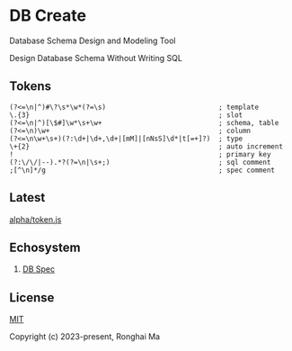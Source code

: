 # DB Create

Database Schema Design and Modeling Tool

Design Database Schema Without Writing SQL

## Tokens

```
(?<=\n|^)#\?\s*\w*(?=\s)                            ; template
\.{3}                                               ; slot
(?<=\n|^)[\$#]\w*\s+\w+                             ; schema, table
(?<=\n)\w+                                          ; column
(?<=\n\w+\s+)(?:\d+|\d+,\d+|[mM]|[nNsS]\d*|t[=+]?)  ; type
\+{2}                                               ; auto increment
!                                                   ; primary key
(?:\/\/|--).*?(?=\n|\s+;)                           ; sql comment
;[^\n]*/g                                           ; spec comment
```

## Latest

[alpha/token.js](https://github.com/maronghai/dbcreate/blob/main/alpha/token.js)

## Echosystem

1. [DB Spec](https://github.com/maronghai/dbspec)

## License

[MIT](https://opensource.org/licenses/MIT)

Copyright (c) 2023-present, Ronghai Ma
